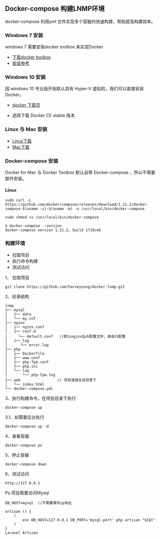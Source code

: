 ## Docker-compose 构建LNMP环境

docker-compose 利用yml 文件实现多个容器的快速构建，帮助提高构建效率。

### Windows 7 安装
windows 7 需要安装docker toolbox 来实现Docker
  
* [下载docker toolbox](https://download.docker.com/win/stable/DockerToolbox.exe)
* [安装参考](https://docs.docker.com/toolbox/toolbox_install_windows/#step-2-install-docker-toolbox)

### Windows 10 安装
因 windows 10 专业版开始默认具有 Hyper-V 虚拟机，我们可以直接安装Docker。

* [docker 下载页](https://store.docker.com/editions/community/docker-ce-desktop-windows)

* 选择下载 Docker CE stable 版本
### Linux 与 Mac 安装
* [Linux下载](https://www.docker.com/community-edition#/download)
* [Mac下载](https://store.docker.com/editions/community/docker-ce-desktop-mac)
### Docker-compose 安装
Docker for Mac 与 Docker Toolbox 默认自带 Docker-compose ，所以不需要额外安装。

#### Linux

```
sudo curl -L https://github.com/docker/compose/releases/download/1.21.2/docker-compose-$(uname -s)-$(uname -m) -o /usr/local/bin/docker-compose

sudo chmod +x /usr/local/bin/docker-compose

$ docker-compose --version
docker-compose version 1.21.2, build 1719ceb
```


### 构建环境

* 拉取项目
* 执行命令构建
* 测试访问

1、 拉取项目

```
git clone https://github.com/harveysong/docker-lnmp.git
```

2、目录结构

```
lnmp
├── mysql
│   ├── data
│   └── my.cnf
├── nginx
│   ├── nginx.conf
│   ├── conf.d
│     └── default.conf   //默认nginx站点配置文件，请自行配置
│   ├── log
│      └── error.log
├── php
│   ├── Dockerfile
│   ├── www.conf
│   ├── php-fpm.conf
│   ├── php.ini
│   └── log
│       └── php-fpm.log
├── web                 // 项目请放在该目录下
│   └── index.html       
└── docker-compose.yml
```
3、执行构建命令，在项目目录下执行
```
docker-compose up
```
3.1、如需要后台执行
```
docker-compose up -d
```
4、查看容器
```
docker-compose ps
```
5、停止容器
```
docker-compose down
```
6、测试访问
```
http://127.0.0.1
```

Ps.项目需要访问Mysql
```
DB_HOST=mysql  //不需要填写ip地址
```
```
artisan () {
	(
		env DB_HOST=127.0.0.1 DB_PORT='mysql-port' php artisan "${@}"
	)
}
Laravel Artisan 
```




